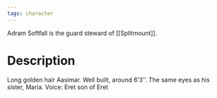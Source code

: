 ```yaml
---
tags: character
---
```


Adram Softfall is the guard steward of [[Splitmount]].
# Description
Long golden hair Aasimar. Well built, around 6’3’’. The same eyes as his sister, Maria. Voice: Eret son of Eret